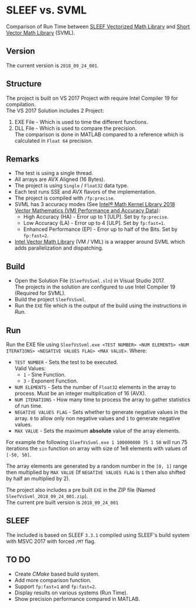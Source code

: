 # SLEEF vs. SVML
Comparison of Run Time between [SLEEF Vectorized Math Library][1] and [Short Vector Math Library][2] (SVML).

## Version  
The current version is `2018_09_24_001`.

## Structure
The project is built on VS 2017 Project with require Intel Compiler 19 for compilation.  
The VS 2017 Solution includes 2 Project:

 1.	EXE File - Which is used to time the different functions.
 2.	DLL File - Which is used to compare the precision.  
 	The comparison is done in MATLAB compared to a reference which is calculated in `Float 64` precision.

## Remarks
 *	The test is using a single thread.
 *	All arrays are AVX Aligned (16 Bytes).
 *	The project is using `Single`  / `Float32` data type.
 *	Each test runs SSE and AVX flavors of the implementation.
 * 	The project is compiled with `/fp:precise`.
 *	SVML has 3 accuracy modes (See [Intel® Math Kernel Library 2018 Vector Mathematics (VM) Performance and Accuracy Data](https://software.intel.com/sites/products/documentation/doclib/mkl/vm/vmdata.htm)):
 	*	High Accuracy (HA) - Error up to 1 [ULP]. Set by `fp:precise`.
 	*	Low Accuracy (LA) - Error up to 4 [ULP]. Set by `fp:fast=1`.
 	*	Enhanced Performance (EP) - Error up to half of the Bits. Set by `fp:fast=2`.  
 *	[Intel Vector Math Library](https://software.intel.com/en-us/mkl-developer-reference-c-vector-mathematical-functions) (VM / VML) is a wrapper around SVML which adds parallelization and dispatching.

## Build
 *	Open the Solution File (`SleefVsSvml.sln`) in Visual Studio 2017.  
 	The projects in the solution are configured to use Intel Compiler 19 (Required for SVML).
 *	Build the project `SleefVsSvml`.
 *	Run the `EXE` file which is the output of the build using the instructions in *Run*.

## Run
Run the EXE file using `SleefVsSvml.exe <TEST NUMBER> <NUM ELEMENTS> <NUM ITERATIONS> <NEGATIVE VALUES FLAG> <MAX VALUE>`.
Where:

 * 	`TEST NUMBER` - Sets the test to be executed.  
 	Valid Values:
  	*	`1` - Sine Function.
  	*	`3` - Exponent Function.
 *	`NUM ELEMENTS` - Sets the number of `Float32` elements in the array to process. Must be an integer multiplication of 16 (AVX).
 * 	`NUM ITERATIONS` - How many time to process the array to gather statistics of run time.
 * 	`NEGATIVE VALUES FLAG` - Sets whether to generate negative values in the array. `0` to allow only non negative values and `1` to generate negative values.
 * 	`MAX VALUE` - Sets the maximum **absolute** value of the array elements.

For example the following `SleefVsSvml.exe 1 100000000 75 1 50` will run 75 iterations the `sin` function on array with size of 1e8 elements with values of `[-50, 50]`.

The array elements are generated by a random number in the `[0, 1]` range then multiplied by `MAX VALUE` (If `NEGATIVE VALUES FLAG` is `1` then also shifted by half an multiplied by 2).

The project also includes a pre built `EXE` in the ZIP file (Named `SleefVsSvml_2018_09_24_001.zip`).  
The current pre built version is `2018_09_24_001`

## SLEEF
The included is based on SLEEF `3.3.1` compiled using SLEEF's build system with MSVC 2017 with forced `/MT` flag.

## TO DO
 *	Create *CMake* based build system.
 * 	Add more comparison function.
 * 	Support `fp:fast=1` and `fp:fast=2`.
 *	Display results on various systems (Run Time).
 *	Show precision performance compared in MATLAB.

 [1]: https://sleef.org/ "SLEEF Vectorized Math Library"
 [2]: https://software.intel.com/en-us/cpp-compiler-developer-guide-and-reference-intrinsics-for-short-vector-math-library-operations "Intrinsics for Short Vector Math Library Operations"